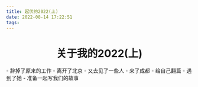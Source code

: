 ```yaml
---
title: 起伏的2022(上)
date: 2022-08-14 17:22:51
tags:
---
```


<center><h1>关于我的2022(上)</h1></center>
- 辞掉了原来的工作 
  - 离开了北京
  - 又去见了一些人
- 来了成都
- 给自己翻篇
- 遇到了她
  - 准备一起写我们的故事

